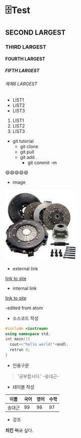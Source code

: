 # 🗄️Test
## SECOND LARGEST
### THIRD LARGEST
#### FOURTH LARGEST
##### FIFTH LARGEST
###### 제목6 LARGEST

- LIST1
- LIST2
- LIST3

1. LIST1
2. LIST2
3. LIST3

* git tutorial
  * git clone
  * git pull
  * git add .
    * git commit -m 
   
:smile::smile::smile::smile::smile:

- image

![This is clutch(시각장애자를 위한 설명)](./images/clutch.jpeg)


- external link

[link to site](https://www.google.com/search?q=clutch&sxsrf=AOaemvICWqXkE9B7sIoxEvqvWi2hL1GaKw:1637580610692&source=lnms&tbm=isch&sa=X&ved=2ahUKEwi6_tyU76v0AhWK32EKHSdYABoQ_AUoAXoECAEQAw&biw=1853&bih=948&dpr=1#imgrc=DNxJPe4nnPI2NM)

- internal link

[link to site](./images/clutch.jpeg)

-edited from atom

- 소스코드 작성

```c++
#include <iostream>
using namespace std;
int main(){
  cout<<"hello world!"<endl;
  retrun 0;
}
```

- 인용구문

> '공부합시다.' -송대근-

- 테이블 작성

이름|국어|영어|수학
---|---|---|---|
송대근|99|98|97|

- 강조 

**치킨** ~~먹고~~ 싶다. 

